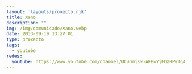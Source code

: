 ```yaml
---
layout: 'layouts/proxecto.njk'
title: Xano
description: ""
img: /img/comunidade/Xano.webp
date: 2013-09-19 13:27:01
type: proxecto
tags:
  - youtube
redes:
  youtube: https://www.youtube.com/channel/UC7nmjsw-AFBwYjFQzRPyUqA
---
```

